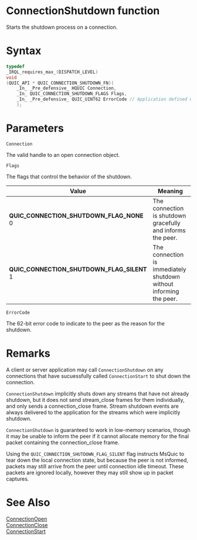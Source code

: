 ConnectionShutdown function
======

Starts the shutdown process on a connection.

# Syntax

```C
typedef
_IRQL_requires_max_(DISPATCH_LEVEL)
void
(QUIC_API * QUIC_CONNECTION_SHUTDOWN_FN)(
    _In_ _Pre_defensive_ HQUIC Connection,
    _In_ QUIC_CONNECTION_SHUTDOWN_FLAGS Flags,
    _In_ _Pre_defensive_ QUIC_UINT62 ErrorCode // Application defined error code
    );
```

# Parameters

`Connection`

The valid handle to an open connection object.

`Flags`

The flags that control the behavior of the shutdown.

Value | Meaning
--- | ---
**QUIC_CONNECTION_SHUTDOWN_FLAG_NONE**<br>0 | The connection is shutdown gracefully and informs the peer.
**QUIC_CONNECTION_SHUTDOWN_FLAG_SILENT**<br>1 | The connection is immediately shutdown without informing the peer.

`ErrorCode`

The 62-bit error code to indicate to the peer as the reason for the shutdown.

# Remarks

A client or server application may call `ConnectionShutdown` on any connections that have sucuessfully called `ConnectionStart` to shut down the connection.

`ConnectionShutdown` implicitly shuts down any streams that have not already shutdown, but it does not send stream_close frames for them individually, and only sends a connection_close frame. Stream shutdown events are always delivered to the application for the streams which were implicitly shutdown.

`ConnectionShutdown` is guaranteed to work in low-memory scenarios, though it may be unable to inform the peer if it cannot allocate memory for the final packet containing the connection_close frame.

Using the `QUIC_CONNECTION_SHUTDOWN_FLAG_SILENT` flag instructs MsQuic to tear down the local connection state, but because the peer is not informed, packets may still arrive from the peer until connection idle timeout. These packets are ignored locally, however they may still show up in packet captures.

# See Also

[ConnectionOpen](ConnectionOpen.md)<br>
[ConnectionClose](ConnectionClose.md)<br>
[ConnectionStart](ConnectionStart.md)<br>

